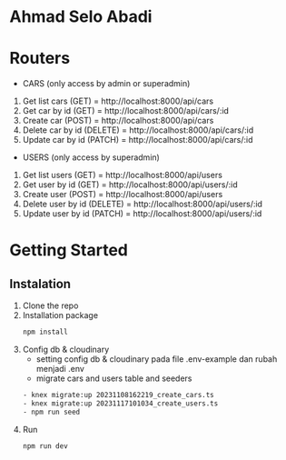 # Ahmad Selo Abadi

# Routers

- CARS (only access by admin or superadmin)

1. Get list cars (GET) = http://localhost:8000/api/cars
2. Get car by id (GET) = http://localhost:8000/api/cars/:id
3. Create car (POST) = http://localhost:8000/api/cars
4. Delete car by id (DELETE) = http://localhost:8000/api/cars/:id
5. Update car by id (PATCH) = http://localhost:8000/api/cars/:id

- USERS (only access by superadmin)

1. Get list users (GET) = http://localhost:8000/api/users
2. Get user by id (GET) = http://localhost:8000/api/users/:id
3. Create user (POST) = http://localhost:8000/api/users
4. Delete user by id (DELETE) = http://localhost:8000/api/users/:id
5. Update user by id (PATCH) = http://localhost:8000/api/users/:id

# Getting Started

## Instalation

1. Clone the repo
2. Installation package
   ```sh
   npm install
   ```
3. Config db & cloudinary
   - setting config db & cloudinary pada file .env-example dan rubah menjadi .env
   - migrate cars and users table and seeders
   ```sh
   - knex migrate:up 20231108162219_create_cars.ts
   - knex migrate:up 20231117101034_create_users.ts
   - npm run seed
   ```
4. Run
   ```sh
   npm run dev
   ```
